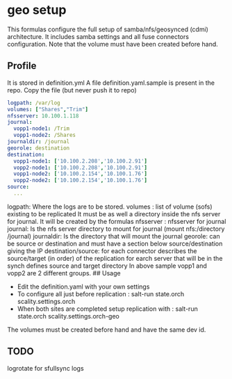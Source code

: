 # geo setup
This formulas configure the full setup of samba/nfs/geosynced (cdmi) architecture.
It includes samba settings and all fuse connectors configuration.
Note that the volume must have been created before hand.



## Profile 
It is stored in definition.yml
A file definition.yaml.sample is present in the repo.
Copy the file (but never push it to repo)

```yaml
logpath: /var/log
volumes: ["Shares","Trim"]
nfsserver: 10.100.1.118
journal: 
  vopp1-node1: /Trim
  vopp1-node2: /Shares
journaldir: /journal
georole: destination
destination: 
  vopp1-node1: ['10.100.2.208','10.100.2.91']
  vopp2-node1: ['10.100.2.208','10.100.2.91']
  vopp1-node2: ['10.100.2.154','10.100.1.76']
  vopp2-node2: ['10.100.2.154','10.100.1.76']
source:
  ...
```
logpath: Where the logs are to be stored.
volumes : list of volume (sofs) existing to be replicated
  It must be as well a directory inside the nfs server for journal.
  It will be created by the formulas
nfsserver : nfsserver for journal 
journal: Is the nfs server directory to mount for journal (mount nfs:/directory /journal)
journaldir: Is the directory that will mount the journal
georole: can be source or destination and must have a section below source/destination giving the IP
destination/source: for each connector describes the source/target (in order) of the replication 
  for earch server that will be in the synch defines source and target directory
  In above sample vopp1 and vopp2 are 2 different groups.
## Usage

* Edit the definition.yaml with your own settings 
* To configure all just before replication :
	 salt-run state.orch scality.settings.orch 
* When both sites are completed setup replication with :
	salt-run state.orch scality.settings.orch-geo

The volumes must be created before hand and have the same dev id.

## TODO 
logrotate for sfullsync logs
